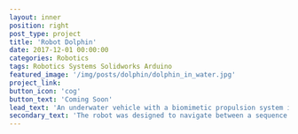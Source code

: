 ```yaml
---
layout: inner
position: right
post_type: project
title: 'Robot Dolphin'
date: 2017-12-01 00:00:00
categories: Robotics
tags: Robotics Systems Solidworks Arduino
featured_image: '/img/posts/dolphin/dolphin_in_water.jpg'
project_link:
button_icon: 'cog'
button_text: 'Coming Soon'
lead_text: 'An underwater vehicle with a biomimetic propulsion system inspired by the movement of a dolphin tail.'
secondary_text: 'The robot was designed to navigate between a sequence of different-colored buoys in a pool, autonomously identifying and approaching its next target buoy.'
---
```

